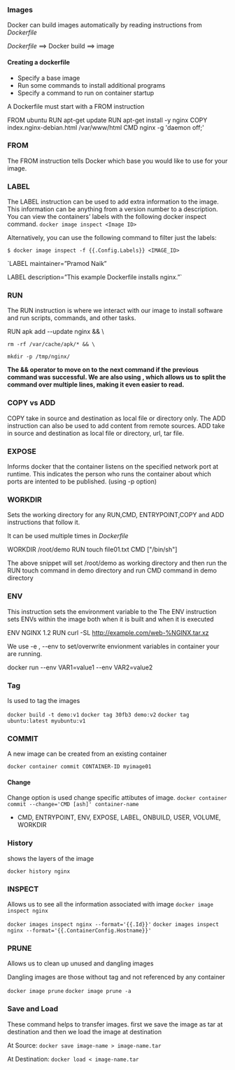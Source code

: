 ### Images
Docker can build images automatically by reading instructions from *Dockerfile*

*Dockerfile* ==> Docker build ==> image

#### Creating a dockerfile

- Specify a base image
- Run some commands to install additional programs
- Specify a command to run on container startup

A Dockerfile must start with a FROM instruction

FROM ubuntu
RUN apt-get update
RUN apt-get install -y nginx
COPY index.nginx-debian.html /var/www/html
CMD nginx -g 'daemon off;'

### FROM
The FROM instruction tells Docker which base you would like to use for your image.

### LABEL
The LABEL instruction can be used to add extra information to the image. This information can be anything from a version number to a description.
You can view the containers’ labels with the following docker inspect command.
`docker image inspect <Image ID>`

Alternatively, you can use the following command to filter just the labels:

`$ docker image inspect -f {{.Config.Labels}} <IMAGE_ID>`

`LABEL maintainer=”Pramod Naik”

LABEL description=”This example Dockerfile installs nginx.”`

### RUN
The RUN instruction is where we interact with our image to install software and run scripts, commands, and other tasks.

RUN apk add --update nginx && \

    rm -rf /var/cache/apk/* && \

    mkdir -p /tmp/nginx/

**The && operator to move on to the next command if the previous command was successful.
We are also using \, which allows us to split the command over multiple lines, making it even easier to read.**

### COPY vs ADD
COPY take in source and destination as local file or directory only.
The ADD instruction can also be used to add content from remote sources. 
ADD take in source and destination as local file or directory, url, tar file.


### EXPOSE
Informs docker that the container listens on the specified network port at runtime.
This indicates the person who runs the container about which ports are intented to be published. (using -p option)

### WORKDIR
Sets the working directory for any RUN,CMD, ENTRYPOINT,COPY and ADD instructions that follow it.

It can be used multiple times in *Dockerfile*

WORKDIR /root/demo
RUN touch file01.txt
CMD ["/bin/sh"]

The above snippet will set /root/demo as working directory and then run the RUN touch command in demo directory and run CMD command in demo directory


### ENV
This instruction sets the environment variable <key> to the <value>
The ENV instruction sets ENVs within the image both when it is built and when it is executed

ENV NGINX 1.2
RUN curl -SL http://example.com/web-%NGINX.tar.xz

We use -e , --env to set/overwrite envionment variables in container your are running.

docker run --env VAR1=value1 --env VAR2=value2

### Tag
Is used to tag the images

`docker build -t demo:v1`
`docker tag 30fb3 demo:v2`
`docker tag ubuntu:latest myubuntu:v1`


### COMMIT
A new image can be created from an existing container

`docker container commit CONTAINER-ID myimage01`

#### Change
Change option is used change specific attibutes of image.
`docker container commit --change='CMD [ash]' container-name`

- CMD, ENTRYPOINT, ENV, EXPOSE, LABEL, ONBUILD, USER, VOLUME, WORKDIR

### History
shows the layers of the image

`docker history nginx` 

### INSPECT
Allows us to see all the information associated with image
`docker image inspect nginx`

`docker images inspect nginx --format='{{.Id}}'`
`docker images inspect nginx --format='{{.ContainerConfig.Hostname}}'`

### PRUNE
Allows us to clean up unused and dangling images

Dangling images are those without tag and not referenced by any container

`docker image prune`
`docker image prune -a`

### Save and Load 
These command helps to transfer images.
first we save the image as tar at destination and then we load the image at destination

At Source:
`docker save image-name > image-name.tar`

At Destination:
`docker load < image-name.tar`